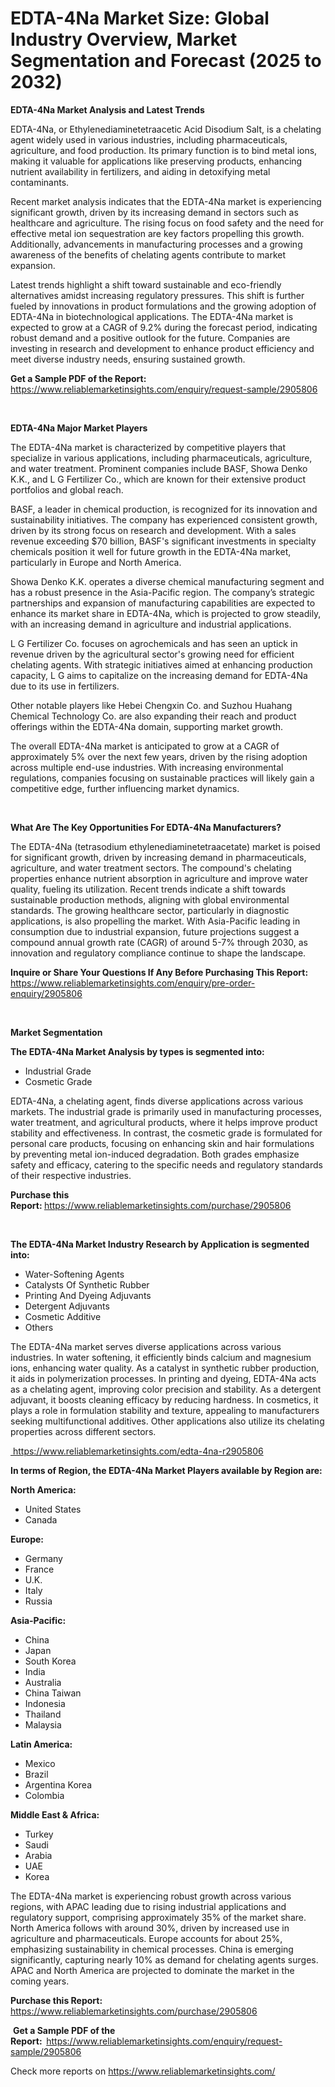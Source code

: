 <p><h1>EDTA-4Na Market Size: Global Industry Overview, Market Segmentation and Forecast (2025 to 2032)</h1></p><p><strong>EDTA-4Na Market Analysis and Latest Trends</strong></p>
<p><p>EDTA-4Na, or Ethylenediaminetetraacetic Acid Disodium Salt, is a chelating agent widely used in various industries, including pharmaceuticals, agriculture, and food production. Its primary function is to bind metal ions, making it valuable for applications like preserving products, enhancing nutrient availability in fertilizers, and aiding in detoxifying metal contaminants. </p><p>Recent market analysis indicates that the EDTA-4Na market is experiencing significant growth, driven by its increasing demand in sectors such as healthcare and agriculture. The rising focus on food safety and the need for effective metal ion sequestration are key factors propelling this growth. Additionally, advancements in manufacturing processes and a growing awareness of the benefits of chelating agents contribute to market expansion.</p><p>Latest trends highlight a shift toward sustainable and eco-friendly alternatives amidst increasing regulatory pressures. This shift is further fueled by innovations in product formulations and the growing adoption of EDTA-4Na in biotechnological applications. The EDTA-4Na market is expected to grow at a CAGR of 9.2% during the forecast period, indicating robust demand and a positive outlook for the future. Companies are investing in research and development to enhance product efficiency and meet diverse industry needs, ensuring sustained growth.</p></p>
<p><strong>Get a Sample PDF of the Report:&nbsp;</strong> <a href="https://www.reliablemarketinsights.com/enquiry/request-sample/2905806?utm_campaign=2209&utm_medium=2&utm_source=Github&utm_content=ia&utm_term=12032025&utm_id=edta-4na">https://www.reliablemarketinsights.com/enquiry/request-sample/2905806</a></p>
<p>&nbsp;</p>
<p><strong>EDTA-4Na Major Market Players</strong></p>
<p><p>The EDTA-4Na market is characterized by competitive players that specialize in various applications, including pharmaceuticals, agriculture, and water treatment. Prominent companies include BASF, Showa Denko K.K., and L G Fertilizer Co., which are known for their extensive product portfolios and global reach.</p><p>BASF, a leader in chemical production, is recognized for its innovation and sustainability initiatives. The company has experienced consistent growth, driven by its strong focus on research and development. With a sales revenue exceeding $70 billion, BASF's significant investments in specialty chemicals position it well for future growth in the EDTA-4Na market, particularly in Europe and North America.</p><p>Showa Denko K.K. operates a diverse chemical manufacturing segment and has a robust presence in the Asia-Pacific region. The company’s strategic partnerships and expansion of manufacturing capabilities are expected to enhance its market share in EDTA-4Na, which is projected to grow steadily, with an increasing demand in agriculture and industrial applications.</p><p>L G Fertilizer Co. focuses on agrochemicals and has seen an uptick in revenue driven by the agricultural sector's growing need for efficient chelating agents. With strategic initiatives aimed at enhancing production capacity, L G aims to capitalize on the increasing demand for EDTA-4Na due to its use in fertilizers.</p><p>Other notable players like Hebei Chengxin Co. and Suzhou Huahang Chemical Technology Co. are also expanding their reach and product offerings within the EDTA-4Na domain, supporting market growth.</p><p>The overall EDTA-4Na market is anticipated to grow at a CAGR of approximately 5% over the next few years, driven by the rising adoption across multiple end-use industries. With increasing environmental regulations, companies focusing on sustainable practices will likely gain a competitive edge, further influencing market dynamics.</p></p>
<p>&nbsp;</p>
<p><strong>What Are The Key Opportunities For EDTA-4Na Manufacturers?</strong></p>
<p><p>The EDTA-4Na (tetrasodium ethylenediaminetetraacetate) market is poised for significant growth, driven by increasing demand in pharmaceuticals, agriculture, and water treatment sectors. The compound's chelating properties enhance nutrient absorption in agriculture and improve water quality, fueling its utilization. Recent trends indicate a shift towards sustainable production methods, aligning with global environmental standards. The growing healthcare sector, particularly in diagnostic applications, is also propelling the market. With Asia-Pacific leading in consumption due to industrial expansion, future projections suggest a compound annual growth rate (CAGR) of around 5-7% through 2030, as innovation and regulatory compliance continue to shape the landscape.</p></p>
<p><strong>Inquire or Share Your Questions If Any Before Purchasing This Report:</strong> <a href="https://www.reliablemarketinsights.com/enquiry/pre-order-enquiry/2905806?utm_campaign=2209&utm_medium=2&utm_source=Github&utm_content=ia&utm_term=12032025&utm_id=edta-4na">https://www.reliablemarketinsights.com/enquiry/pre-order-enquiry/2905806</a></p>
<p>&nbsp;</p>
<p><strong>Market Segmentation</strong></p>
<p><strong>The EDTA-4Na Market Analysis by types is segmented into:</strong></p>
<p><ul><li>Industrial Grade</li><li>Cosmetic Grade</li></ul></p>
<p><p>EDTA-4Na, a chelating agent, finds diverse applications across various markets. The industrial grade is primarily used in manufacturing processes, water treatment, and agricultural products, where it helps improve product stability and effectiveness. In contrast, the cosmetic grade is formulated for personal care products, focusing on enhancing skin and hair formulations by preventing metal ion-induced degradation. Both grades emphasize safety and efficacy, catering to the specific needs and regulatory standards of their respective industries.</p></p>
<p><strong>Purchase this Report:&nbsp;</strong><a href="https://www.reliablemarketinsights.com/purchase/2905806?utm_campaign=2209&utm_medium=2&utm_source=Github&utm_content=ia&utm_term=12032025&utm_id=edta-4na">https://www.reliablemarketinsights.com/purchase/2905806</a></p>
<p>&nbsp;</p>
<p><strong>The EDTA-4Na Market Industry Research by Application is segmented into:</strong></p>
<p><ul><li>Water-Softening Agents</li><li>Catalysts Of Synthetic Rubber</li><li>Printing And Dyeing Adjuvants</li><li>Detergent Adjuvants</li><li>Cosmetic Additive</li><li>Others</li></ul></p>
<p><p>The EDTA-4Na market serves diverse applications across various industries. In water softening, it efficiently binds calcium and magnesium ions, enhancing water quality. As a catalyst in synthetic rubber production, it aids in polymerization processes. In printing and dyeing, EDTA-4Na acts as a chelating agent, improving color precision and stability. As a detergent adjuvant, it boosts cleaning efficacy by reducing hardness. In cosmetics, it plays a role in formulation stability and texture, appealing to manufacturers seeking multifunctional additives. Other applications also utilize its chelating properties across different sectors.</p></p>
<p><a href="https://www.reliablemarketinsights.com/edta-4na-r2905806?utm_campaign=2209&utm_medium=2&utm_source=Github&utm_content=ia&utm_term=12032025&utm_id=edta-4na">&nbsp;https://www.reliablemarketinsights.com/edta-4na-r2905806</a></p>
<p><strong>In terms of Region, the EDTA-4Na Market Players available by Region are:</strong></p>
<p>
    <p> <strong> North America: </strong>
        <ul>
            <li>United States</li>
            <li>Canada</li>
        </ul>
        </p> 
    <p> <strong> Europe: </strong>
        <ul>
            <li>Germany</li>
            <li>France</li>
            <li>U.K.</li>
            <li>Italy</li>
            <li>Russia</li>
        </ul>
        </p> 
    <p> <strong> Asia-Pacific: </strong>
        <ul>
            <li>China</li>
            <li>Japan</li>
            <li>South Korea</li>
            <li>India</li>
            <li>Australia</li>
            <li>China Taiwan</li>
            <li>Indonesia</li>
            <li>Thailand</li>
            <li>Malaysia</li>
        </ul>
        </p> 
    <p> <strong> Latin America: </strong>
        <ul>
            <li>Mexico</li>
            <li>Brazil</li>
            <li>Argentina Korea</li>
            <li>Colombia</li>
        </ul>
        </p> 
    <p> <strong> Middle East & Africa: </strong>
        <ul>
            <li>Turkey</li>
            <li>Saudi</li>
            <li>Arabia</li>
            <li>UAE</li>
            <li>Korea</li>
        </ul>
    </p>
    </p>
<p><p>The EDTA-4Na market is experiencing robust growth across various regions, with APAC leading due to rising industrial applications and regulatory support, comprising approximately 35% of the market share. North America follows with around 30%, driven by increased use in agriculture and pharmaceuticals. Europe accounts for about 25%, emphasizing sustainability in chemical processes. China is emerging significantly, capturing nearly 10% as demand for chelating agents surges. APAC and North America are projected to dominate the market in the coming years.</p></p>
<p><strong>Purchase this Report: </strong><a href="https://www.reliablemarketinsights.com/purchase/2905806?utm_campaign=2209&utm_medium=2&utm_source=Github&utm_content=ia&utm_term=12032025&utm_id=edta-4na">https://www.reliablemarketinsights.com/purchase/2905806</a></p>
<p>&nbsp;<strong>Get a Sample PDF of the Report:&nbsp;&nbsp;</strong><a href="https://www.reliablemarketinsights.com/enquiry/request-sample/2905806?utm_campaign=2209&utm_medium=2&utm_source=Github&utm_content=ia&utm_term=12032025&utm_id=edta-4na">https://www.reliablemarketinsights.com/enquiry/request-sample/2905806</a></p>
<p><strong></strong></p>
<p>Check more reports on <a href="https://www.reliablemarketinsights.com/?utm_campaign=2209&utm_medium=2&utm_source=Github&utm_content=ia&utm_term=12032025&utm_id=edta-4na">https://www.reliablemarketinsights.com/</a></p>